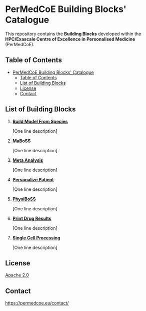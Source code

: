 # PerMedCoE Building Blocks' Catalogue

This repository contains the **Building Blocks** developed within the
**HPC/Exascale Centre of Excellence in Personalised Medicine** (PerMedCoE).

## Table of Contents

- [PerMedCoE Building Blocks' Catalogue](#permedcoe-building-blocks-catalogue)
  - [Table of Contents](#table-of-contents)
  - [List of Building Blocks](#list-of-building-blocks)
  - [License](#license)
  - [Contact](#contact)

## List of Building Blocks

1. [**Build Model From Species**](build_model_from_species/)

    [One line description]

2. [**MaBoSS**](MaBoSS/)

    [One line description]

3. [**Meta Analysis**](meta_analysis/)

    [One line description]

4. [**Personalize Patient**](personalize_patient/)

    [One line description]

5. [**PhysiBoSS**](PhysiBoSS/)

    [One line description]

6. [**Print Drug Results**](print_drug_results/)

    [One line description]

7. [**Single Cell Processing**](single_cell_processing/)

    [One line description]


## License

[Apache 2.0](https://www.apache.org/licenses/LICENSE-2.0)

## Contact

<https://permedcoe.eu/contact/>
